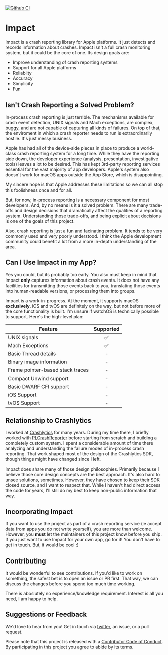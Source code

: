 [![Github CI](https://github.com/ChimeHQ/Impact/workflows/CI/badge.svg)](https://github.com/ChimeHQ/Impact/actions)

# Impact

Impact is a crash reporting library for Apple platforms. It just detects and records information about crashes. Impact isn't a full crash monitoring system, but it could be the core of one. Its design goals are:

* Improve understanding of crash reporting systems
* Support for all Apple platforms
* Reliablity
* Accuracy
* Simplicity
* Fun

## Isn't Crash Reporting a Solved Problem?

In-process crash reporting is just terrible. The mechanisms available for crash event detection, UNIX signals and Mach exceptions, are complex, buggy, and are not capable of capturing all kinds of failures. On top of that, the enviroment in which a crash reporter needs to run is extraordinarily hostile. It's just messy business.

Apple has had all of the device-side pieces in place to produce a world-class crash reporting system for a long time. While they have the reporting side down, the developer experience (analysis, presentation, investigative tools) leaves a lot to be desired. This has kept 3rd-party reporting services essential for the vast majority of app developers. Apple's system also doesn't work for macOS apps outside the App Store, which is disappointing.

My sincere hope is that Apple addresses these limitations so we can all stop this foolishness once and for all.

But, for now, in-process reporting is a necessary component for most developers. And, by no means is it a solved problem. There are many trade-offs and design decisions that dramatically affect the qualities of a reporting system. Understanding those trade-offs, and being explicit about decisions is one of the goals of this project.

Also, crash reporting is just a fun and facinating problem. It tends to be very commonly used and very poorly understood. I think the Apple development community could benefit a lot from a more in-depth understanding of the area.

## Can I Use Impact in my App?

Yes you could, but its probably too early. You also must keep in mind that Impact **only** captures information about crash events. It does not have any facilities for transmitting those events back to you, translating those events into human-readable versions, or processing them into groups.

Impact is a work-in-progress. At the moment, it supports macOS **exclusively**. iOS and tvOS are definitely on the way, but not before more of the core functionality is built. I'm unsure if watchOS is technically possible to support. Here's the high-level plan:

| Feature            | Supported |
| -------------------|:---------:|
| UNIX signals | ✅ |
| Mach Exceptions | ✅ |
| Basic Thread details | - |
| Binary image information | - |
| Frame pointer-based stack traces | - |
| Compact Unwind support | - |
| Basic DWARF CFI support | - |
| iOS Support | - |
| tvOS Support | - |

## Relationship to Crashlytics

I worked at [Crashlytics](https://firebase.google.com/products/crashlytics) for many years. During my time there, I briefly worked with [PLCrashReporter](https://www.plcrashreporter.org) before starting from scratch and building a completely custom system. I spent a considerable amount of time there analyzing and understanding the failure modes of in-process crash reporting. That work shaped most of the design of the Crashlytics SDK, though things might have changed since I left.

Impact does share many of those design philosophies. Primarily because I believe those core design concepts are the best approach. It's also hard to unsee solutions, sometimes. However, they have chosen to keep their SDK closed source, and I want to respect that. While I haven't had direct access the code for years, I'll still do my best to keep non-public information that way.

## Incorporating Impact

If you want to use the project as part of a crash reporting service (ie accept data from apps you do not write yourself), you are more than welcome. However, you **must** let the maintainers of this project know before you ship. If you just want to use Impact for your own app, go for it! You don't have to get in touch. But, it would be cool :)

## Contributing

It would be wonderful to see contributions. If you'd like to work on something, the safest bet is to open an issue or PR first. That way, we can discuss the changes before you spend too much time working.

There is aboslutely no experience/knowledge requirement. Interest is all you need, I am happy to help.

## Suggestions or Feedback

We'd love to hear from you! Get in touch via [twitter](https://twitter.com/chimehq), an issue, or a pull request.

Please note that this project is released with a [Contributor Code of Conduct](CODE_OF_CONDUCT.md). By participating in this project you agree to abide by its terms.
